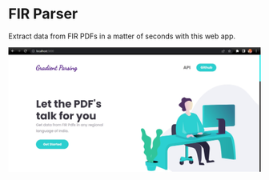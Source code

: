 # FIR Parser

Extract data from FIR PDFs in a matter of seconds with this web app.

![IMG](https://github.com/Hrushi11/FIR-Parser/blob/main/assets/landing.jpg?raw=true)
